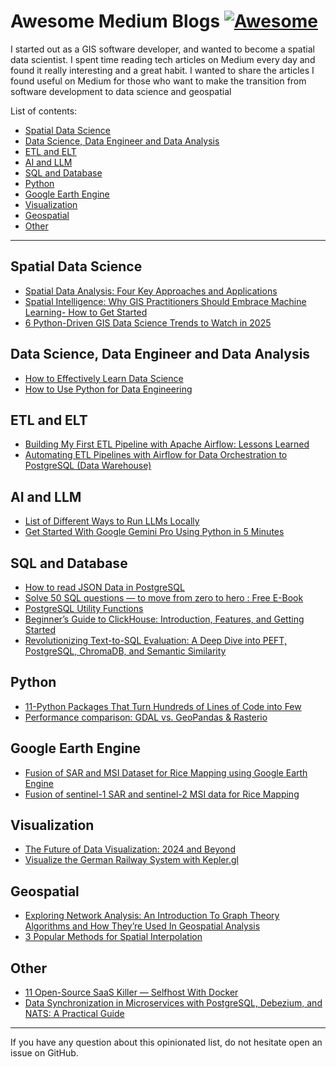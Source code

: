 # Awesome Medium Blogs [![Awesome](https://cdn.rawgit.com/sindresorhus/awesome/d7305f38d29fed78fa85652e3a63e154dd8e8829/media/badge.svg)](https://github.com/duongvgm/awesome-medium-blogs-data-science-and-geospatial)

I started out as a GIS software developer, and wanted to become a spatial data scientist. I spent time reading tech articles on Medium every day and found it really interesting and a great habit. I wanted to share the articles I found useful on Medium for those who want to make the transition from software development to data science and geospatial 

List of contents:
- [Spatial Data Science](#spatial-data-science)
- [Data Science, Data Engineer and Data Analysis](#data-science-data-engineer-and-data-analysis)
- [ETL and ELT](#etl-and-elt)
- [AI and LLM](#ai-and-llm)
- [SQL and Database](#sql-and-database)
- [Python](#python)
- [Google Earth Engine](#google-earth-engine)
- [Visualization](#visualization)
- [Geospatial](#geospatial)
- [Other](#other)

---

## Spatial Data Science

* [Spatial Data Analysis: Four Key Approaches and Applications](https://medium.com/@mervegamzenar/four-disciplines-for-spatial-data-science-and-applications-490486849f58 )
* [Spatial Intelligence: Why GIS Practitioners Should Embrace Machine Learning- How to Get Started](https://pub.towardsai.net/spatial-intelligence-why-gis-practitioners-should-embrace-machine-learning-how-to-get-started-aa2d39da1f47)
* [6 Python-Driven GIS Data Science Trends to Watch in 2025](https://medium.com/tierra-insights/6-python-driven-gis-data-science-trends-to-watch-in-2025-8525db6bf307)

## Data Science, Data Engineer and Data Analysis

* [How to Effectively Learn Data Science](https://medium.com/illumination/how-to-effectively-learn-data-science-in-2024-b3f508db4f67)
* [How to Use Python for Data Engineering](https://medium.com/@raza104ali/how-to-use-python-for-data-engineering-cb4f0322bdc9)

## ETL and ELT

* [Building My First ETL Pipeline with Apache Airflow: Lessons Learned](https://medium.com/@mohamedaasir1992/building-my-first-etl-pipeline-with-apache-airflow-lessons-learned-e7b8e21e0a8d)
* [Automating ETL Pipelines with Airflow for Data Orchestration to PostgreSQL (Data Warehouse)](https://medium.com/@stevapps256/automating-etl-pipelines-with-airflow-for-data-orchestration-to-postgresql-data-warehouse-001d687a42aa)

## AI and LLM

* [List of Different Ways to Run LLMs Locally](https://medium.com/illumination/list-of-different-ways-to-run-llms-locally-55f7268c55a2)
* [Get Started With Google Gemini Pro Using Python in 5 Minutes](https://pub.towardsai.net/get-started-with-google-gemini-pro-using-python-in-5-minutes-00700244f58a)

## SQL and Database

* [How to read JSON Data in PostgreSQL](https://medium.com/@tech.interview.buddies/how-to-read-json-data-in-postgresql-2fe5f8565218 )
* [Solve 50 SQL questions — to move from zero to hero : Free E-Book](https://levelup.gitconnected.com/solve-50-sql-questions-to-move-from-zero-to-hero-free-e-book-6e7ee70c93f8)
* [PostgreSQL Utility Functions](https://medium.com/@vbilopav/postgresql-utility-functions-c2134309da42)
* [Beginner’s Guide to ClickHouse: Introduction, Features, and Getting Started](https://medium.com/@suffyan.asad1/beginners-guide-to-clickhouse-introduction-features-and-getting-started-55315107399a)
* [Revolutionizing Text-to-SQL Evaluation: A Deep Dive into PEFT, PostgreSQL, ChromaDB, and Semantic Similarity](https://ai.plainenglish.io/revolutionizing-text-to-sql-evaluation-a-deep-dive-into-peft-postgresql-chromadb-and-semantic-dce223397bcb)

## Python

* [11-Python Packages That Turn Hundreds of Lines of Code into Few](https://medium.com/top-python-libraries/11-python-packages-that-turn-hundreds-of-lines-of-code-into-one-b487f9bb95de)
* [Performance comparison: GDAL vs. GeoPandas & Rasterio](https://medium.com/@limeira.felipe94/performance-comparison-gdal-vs-geopandas-rasterio-fcf3996d7085)

## Google Earth Engine

* [Fusion of SAR and MSI Dataset for Rice Mapping using Google Earth Engine ](https://sochkaar.medium.com/fusion-of-sar-sentinel-1-and-msi-sentinel-2-data-for-rice-mapping-using-google-earth-engine-5626c56738bb)
* [Fusion of sentinel-1 SAR and sentinel-2 MSI data for Rice Mapping](https://medium.com/@thukupeter487/fusion-of-sentinel-1-sar-and-sentinel-2-msi-data-for-rice-mapping-034db08cec3e)

## Visualization

* [The Future of Data Visualization: 2024 and Beyond](https://medium.com/@mokkup/the-future-of-data-visualization-2024-and-beyond-3173a8e60494)
* [Visualize the German Railway System with Kepler.gl](https://medium.com/geekculture/visualize-the-german-railway-system-with-kepler-gl-91aea7f063a9)

## Geospatial

* [Exploring Network Analysis: An Introduction To Graph Theory Algorithms and How They’re Used In Geospatial Analysis](https://medium.com/@tanner.overcash/exploring-network-analysis-an-introduction-to-graph-theory-algorithms-and-how-theyre-used-in-f7f4854654c)
* [3 Popular Methods for Spatial Interpolation](https://towardsdatascience.com/3-best-methods-for-spatial-interpolation-912cab7aee47)

## Other

* [11 Open-Source SaaS Killer — Selfhost With Docker](https://blog.devgenius.io/11-open-source-saas-killer-selfhost-with-docker-034456653568)
* [Data Synchronization in Microservices with PostgreSQL, Debezium, and NATS: A Practical Guide](https://medium.com/@bumurzaqov2/data-synchronization-in-microservices-with-postgresql-debezium-and-nats-a-practical-guide-0953694b6c20)

- - -

If you have any question about this opinionated list, do not hesitate open an issue on GitHub.
